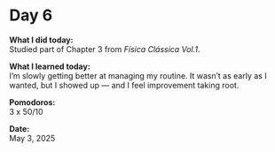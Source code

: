 # Day 6

**What I did today:**  
Studied part of Chapter 3 from *Física Clássica Vol.1*.

**What I learned today:**  
I’m slowly getting better at managing my routine. It wasn’t as early as I wanted, but I showed up — and I feel improvement taking root.

**Pomodoros:**  
3 x 50/10

**Date:**  
May 3, 2025
